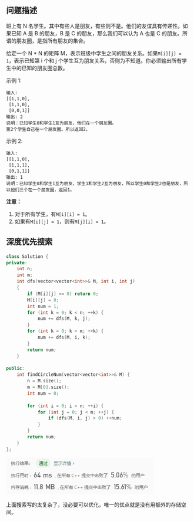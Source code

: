 ## 问题描述

班上有 N 名学生。其中有些人是朋友，有些则不是。他们的友谊具有传递性。如果已知 A 是 B 的朋友，B 是 C 的朋友，那么我们可以认为 A 也是 C 的朋友。所谓的朋友圈，是指所有朋友的集合。

给定一个 N * N 的矩阵 M，表示班级中学生之间的朋友关系。如果`M[i][j] = 1`，表示已知第 i 个和 j 个学生互为朋友关系，否则为不知道。你必须输出所有学生中的已知的朋友圈总数。

示例 1:

```
输入: 
[[1,1,0],
 [1,1,0],
 [0,0,1]]
输出: 2 
说明：已知学生0和学生1互为朋友，他们在一个朋友圈。
第2个学生自己在一个朋友圈。所以返回2。
```

示例 2:

```
输入: 
[[1,1,0],
 [1,1,1],
 [0,1,1]]
输出: 1
说明：已知学生0和学生1互为朋友，学生1和学生2互为朋友，所以学生0和学生2也是朋友，所以他们三个在一个朋友圈，返回1。
```

**注意：**

1. 对于所有学生，有`M[i][i] = 1`。
2. 如果有`M[i][j] = 1`，则有`M[j][i] = 1`。



## 深度优先搜索

```C++
class Solution {
private:
    int n;
    int m;
    int dfs(vector<vector<int>>& M, int i, int j)
    {
        if (M[i][j] == 0) return 0;
        M[i][j] = 0;
        int num = 1;
        for (int k = 0; k < n; ++k) {
            num += dfs(M, k, j);
        }
        for (int k = 0; k < m; ++k) {
            num += dfs(M, i, k);
        }
        return num;
    }

public:
    int findCircleNum(vector<vector<int>>& M) {
        n = M.size();
        m = M[0].size();
        int num = 0;

        for (int i = 0; i < n; ++i) {
            for (int j = 0; j < m; ++j) {
                if (dfs(M, i, j) > 0) ++num;
            }
        }
        return num;
    }
};
```

![image-20200108100610777](../../../../assets/image-20200108100610777.png)

上面搜索写的太复杂了，没必要可以优化。唯一的优点就是没有用额外的存储空间。

